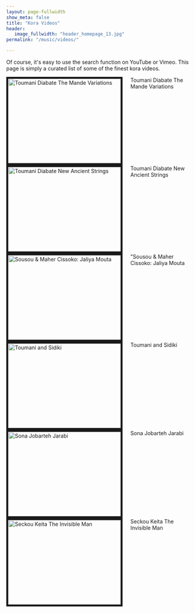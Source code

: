 ```yaml
---
layout: page-fullwidth
show_meta: false
title: "Kora Videos"
header:
   image_fullwidth: "header_homepage_13.jpg"
permalink: "/music/videos/"

---
```

Of course, it's easy to use the search function on YouTube or Vimeo. This page is simply a curated list of some of the finest kora videos.

<div class="row">

  <div class="large-4 columns">
<a href="{{ site.url }}{{ site.baseurl }}/music/videos2/">
<img src="http://img.youtube.com/vi/9zfAYKyDhAA/0.jpg" 
alt="Toumani Diabate The Mande Variations" width="300" height="225" border="5" /></a>
 Toumani Diabate The Mande Variations
   
   
</div>
 <div class="large-4 columns">
<a href="{{ site.url }}{{ site.baseurl }}/music/videos3/">
<img src="http://img.youtube.com/vi/Lx7hhA0Aits/0.jpg" 
alt="Toumani Diabate New Ancient Strings" width="300" height="225" border="5" /></a>
Toumani Diabate New Ancient Strings
   
   
</div>
 <div class="large-4 columns">
<a href="{{ site.url }}{{ site.baseurl }}/music/videos4/">
<img src="http://img.youtube.com/vi/NiXgWghf2mE/0.jpg" 
alt="Sousou & Maher Cissoko: Jaliya Mouta" width="300" height="225" border="5" /></a>
"Sousou & Maher Cissoko: Jaliya Mouta
   
   
</div>
</div>
<div class="row">
<div class="large-4 columns">
<a href="{{ site.url }}{{ site.baseurl }}/music/videos5/">
<img src="http://img.youtube.com/vi/qPsvNN2iIrQ/0.jpg" 
alt="Toumani and Sidiki" width="300" height="225" border="5" /></a>
Toumani and Sidiki
   
   
 </div>
 <div class="large-4 columns">
<a href="{{ site.url }}{{ site.baseurl }}/music/videos6/">
<img src="http://img.youtube.com/vi/oToZfPGMMBY/0.jpg" 
alt="Sona Jobarteh Jarabi" width="300" height="225" border="5" /></a>
Sona Jobarteh Jarabi
</div>
 <div class="large-4 columns">
<a href="{{ site.url }}{{ site.baseurl }}/music/videos7/">
<img src="http://img.youtube.com/vi/zVfx_m5--cQ/0.jpg" 
alt="Seckou Keita The Invisible Man" width="300" height="225" border="5" /></a>
Seckou Keita The Invisible Man
   
   
</div> 
 
 </div>
